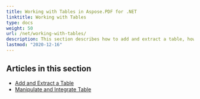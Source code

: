 ```yaml
---
title: Working with Tables in Aspose.PDF for .NET
linktitle: Working with Tables
type: docs
weight: 50
url: /net/working-with-tables/
description: This section describes how to add and extract a table, how to manipulate and integrate a table using the C# library.
lastmod: "2020-12-16"
---
```


## Articles in this section

- [Add and Extract a Table](/pdf/net/add-and-extract-a-table/)
- [Manipulate and Integrate Table](/pdf/net/manipulate-and-integrate-table/)
